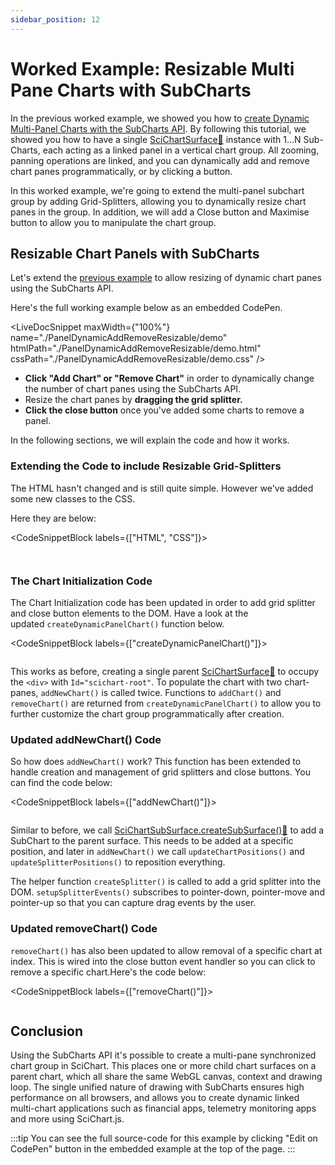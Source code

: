 ```yaml
---
sidebar_position: 12
---
```


# Worked Example: Resizable Multi Pane Charts with SubCharts

In the previous worked example, we showed you how to [create Dynamic Multi-Panel Charts with the SubCharts API](/2d-charts/subcharts-api/exampe-dynamic-multi-panel-charts-with-sub-charts). By following this tutorial, we showed you how to have a single [SciChartSurface:blue_book:](https://www.scichart.com/documentation/js/current/typedoc/classes/scichartsurface.html) instance with 1...N Sub-Charts, each acting as a linked panel in a vertical chart group. All zooming, panning operations are linked, and you can dynamically add and remove chart panes programmatically, or by clicking a button.

In this worked example, we're going to extend the multi-panel subchart group by adding Grid-Splitters, allowing you to dynamically resize chart panes in the group. In addition, we will add a Close button and Maximise button to allow you to manipulate the chart group.

Resizable Chart Panels with SubCharts
-------------------------------------

Let's extend the [previous example](/2d-charts/subcharts-api/exampe-dynamic-multi-panel-charts-with-sub-charts) to allow resizing of dynamic chart panes using the SubCharts API.

Here's the full working example below as an embedded CodePen.

<LiveDocSnippet maxWidth={"100%"} name="./PanelDynamicAddRemoveResizable/demo" htmlPath="./PanelDynamicAddRemoveResizable/demo.html" cssPath="./PanelDynamicAddRemoveResizable/demo.css" />

*   **Click "Add Chart" or "Remove Chart"** in order to dynamically change the number of chart panes using the SubCharts API.
*   Resize the chart panes by **dragging the grid splitter.**
*   **Click the close button** once you've added some charts to remove a panel.

In the following sections, we will explain the code and how it works.


### Extending the Code to include Resizable Grid-Splitters

The HTML hasn't changed and is still quite simple. However we've added some new classes to the CSS.

Here they are below:

<CodeSnippetBlock labels={["HTML", "CSS"]}>
```html file=./PanelDynamicAddRemoveResizable/demo.html
```
```css {} showLineNumbers file=./PanelDynamicAddRemoveResizable/demo.css
```
</CodeSnippetBlock>

### The Chart Initialization Code

The Chart Initialization code has been updated in order to add grid splitter and close button elements to the DOM. Have a look at the updated `createDynamicPanelChart()` function below.

<CodeSnippetBlock labels={["createDynamicPanelChart()"]}>
```ts {8-12} showLineNumbers file=./PanelDynamicAddRemoveResizable/demo.ts start=region_createDynamicPanelChart_start end=region_createDynamicPanelChart_end
```
</CodeSnippetBlock>

This works as before, creating a single parent [SciChartSurface:blue_book:](https://www.scichart.com/documentation/js/current/typedoc/classes/scichartsurface.html) to occupy the `<div>` with `Id="scichart-root"`. To populate the chart with two chart-panes, `addNewChart()` is called twice. Functions to `addChart()` and `removeChart()` are returned from `createDynamicPanelChart()` to allow you to further customize the chart group programmatically after creation.


### Updated addNewChart() Code

So how does `addNewChart()` work? This function has been extended to handle creation and management of grid splitters and close buttons. You can find the code below:

<CodeSnippetBlock labels={["addNewChart()"]}>
```ts {21-26,38-39,32} showLineNumbers file=./PanelDynamicAddRemoveResizable/demo.ts start=region_addNewChart_start end=region_addNewChart_end
```
</CodeSnippetBlock>

Similar to before, we call [SciChartSubSurface.createSubSurface():blue_book:](https://www.scichart.com/documentation/js/v4/typedoc/classes/scichartsubsurface.html) to add a SubChart to the parent surface. This needs to be added at a specific position, and later in `addNewChart()` we call `updateChartPositions()` and `updateSplitterPositions()` to reposition everything.

The helper function `createSplitter()` is called to add a grid splitter into the DOM. `setupSplitterEvents()` subscribes to pointer-down, pointer-move and pointer-up so that you can capture drag events by the user.

### Updated removeChart() Code

`removeChart()` has also been updated to allow removal of a specific chart at index. This is wired into the close button event handler so you can click to remove a specific chart.Here's the code below:

<CodeSnippetBlock labels={["removeChart()"]}>
```ts {13-30} showLineNumbers file=./PanelDynamicAddRemoveResizable/demo.ts start=region_removeChart_start end=region_removeChart_end
```
</CodeSnippetBlock>

Conclusion
----------

Using the SubCharts API it's possible to create a multi-pane synchronized chart group in SciChart. This places one or more child chart surfaces on a parent chart, which all share the same WebGL canvas, context and drawing loop. The single unified nature of drawing with SubCharts ensures high performance on all browsers, and allows you to create dynamic linked multi-chart applications such as financial apps, telemetry monitoring apps and more using SciChart.js.

:::tip
You can see the full source-code for this example by clicking "Edit on CodePen" button in the embedded example at the top of the page.
:::